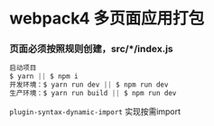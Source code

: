 # webpack4 多页面应用打包
### 页面必须按照规则创建，src/*/index.js
```js
启动项目
$ yarn || $ npm i
开发环境：$ yarn run dev || $ npm run dev
生产环境：$ yarn run build || $ npm run dev
```
`plugin-syntax-dynamic-import` 实现按需import
